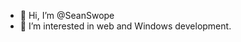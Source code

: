 - 👋 Hi, I’m @SeanSwope
- 👀 I’m interested in web and Windows development.

<!---
SeanSwope/SeanSwope is a ✨ special ✨ repository because its `README.md` (this file) appears on your GitHub profile.
You can click the Preview link to take a look at your changes.
--->

